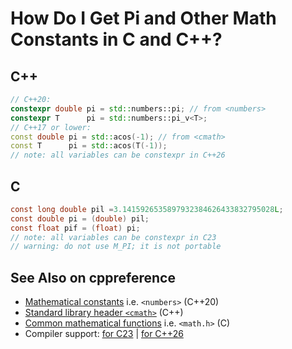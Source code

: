 <!-- alias pi -->
# How Do I Get Pi and Other Math Constants in C and C++?

## C++
```cpp
// C++20:
constexpr double pi = std::numbers::pi; // from <numbers>
constexpr T      pi = std::numbers::pi_v<T>;
// C++17 or lower:
const double pi = std::acos(-1); // from <cmath>
const T      pi = std::acos(T(-1));
// note: all variables can be constexpr in C++26
```

## C
```c
const long double pil =3.1415926535897932384626433832795028L;
const double pi = (double) pil;
const float pif = (float) pi;
// note: all variables can be constexpr in C23
// warning: do not use M_PI; it is not portable
```

## See Also on cppreference
- [Mathematical constants](https://en.cppreference.com/w/cpp/numeric/constants) i.e. `<numbers>` (C++20)
- [Standard library header `<cmath>`](https://en.cppreference.com/w/cpp/header/cmath) (C++)
- [Common mathematical functions](https://en.cppreference.com/w/c/numeric/math) i.e. `<math.h>` (C)
- Compiler support: [for C23](https://en.cppreference.com/w/c/compiler_support/23) | [for C++26](https://en.cppreference.com/w/cpp/compiler_support/26)
